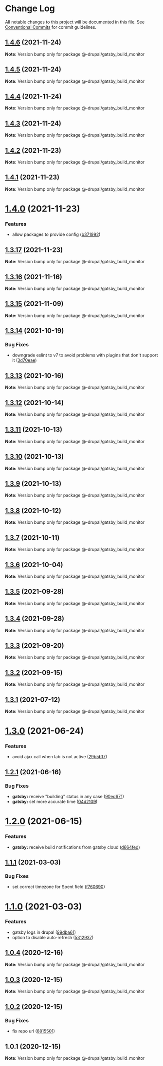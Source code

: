 # Change Log

All notable changes to this project will be documented in this file.
See [Conventional Commits](https://conventionalcommits.org) for commit guidelines.

## [1.4.6](https://github.com/AmazeeLabs/silverback-mono/compare/@-drupal/gatsby_build_monitor@1.4.5...@-drupal/gatsby_build_monitor@1.4.6) (2021-11-24)

**Note:** Version bump only for package @-drupal/gatsby_build_monitor





## [1.4.5](https://github.com/AmazeeLabs/silverback-mono/compare/@-drupal/gatsby_build_monitor@1.4.4...@-drupal/gatsby_build_monitor@1.4.5) (2021-11-24)

**Note:** Version bump only for package @-drupal/gatsby_build_monitor





## [1.4.4](https://github.com/AmazeeLabs/silverback-mono/compare/@-drupal/gatsby_build_monitor@1.4.3...@-drupal/gatsby_build_monitor@1.4.4) (2021-11-24)

**Note:** Version bump only for package @-drupal/gatsby_build_monitor





## [1.4.3](https://github.com/AmazeeLabs/silverback-mono/compare/@-drupal/gatsby_build_monitor@1.4.2...@-drupal/gatsby_build_monitor@1.4.3) (2021-11-24)

**Note:** Version bump only for package @-drupal/gatsby_build_monitor





## [1.4.2](https://github.com/AmazeeLabs/silverback-mono/compare/@-drupal/gatsby_build_monitor@1.4.1...@-drupal/gatsby_build_monitor@1.4.2) (2021-11-23)

**Note:** Version bump only for package @-drupal/gatsby_build_monitor





## [1.4.1](https://github.com/AmazeeLabs/silverback-mono/compare/@-drupal/gatsby_build_monitor@1.4.0...@-drupal/gatsby_build_monitor@1.4.1) (2021-11-23)

**Note:** Version bump only for package @-drupal/gatsby_build_monitor





# [1.4.0](https://github.com/AmazeeLabs/silverback-mono/compare/@-drupal/gatsby_build_monitor@1.3.17...@-drupal/gatsby_build_monitor@1.4.0) (2021-11-23)


### Features

* allow packages to provide config ([b371992](https://github.com/AmazeeLabs/silverback-mono/commit/b371992d2c216b30664310c7cc3569b6b90b69fd))





## [1.3.17](https://github.com/AmazeeLabs/silverback-mono/compare/@-drupal/gatsby_build_monitor@1.3.16...@-drupal/gatsby_build_monitor@1.3.17) (2021-11-23)

**Note:** Version bump only for package @-drupal/gatsby_build_monitor





## [1.3.16](https://github.com/AmazeeLabs/silverback-mono/compare/@-drupal/gatsby_build_monitor@1.3.15...@-drupal/gatsby_build_monitor@1.3.16) (2021-11-16)

**Note:** Version bump only for package @-drupal/gatsby_build_monitor





## [1.3.15](https://github.com/AmazeeLabs/silverback-mono/compare/@-drupal/gatsby_build_monitor@1.3.14...@-drupal/gatsby_build_monitor@1.3.15) (2021-11-09)

**Note:** Version bump only for package @-drupal/gatsby_build_monitor





## [1.3.14](https://github.com/AmazeeLabs/silverback-mono/compare/@-drupal/gatsby_build_monitor@1.3.13...@-drupal/gatsby_build_monitor@1.3.14) (2021-10-19)


### Bug Fixes

* downgrade eslint to v7 to avoid problems with plugins that don't support it ([3d70eae](https://github.com/AmazeeLabs/silverback-mono/commit/3d70eae96f6129a5c68c705c4cc0f801cd0d472d))





## [1.3.13](https://github.com/AmazeeLabs/silverback-mono/compare/@-drupal/gatsby_build_monitor@1.3.12...@-drupal/gatsby_build_monitor@1.3.13) (2021-10-16)

**Note:** Version bump only for package @-drupal/gatsby_build_monitor





## [1.3.12](https://github.com/AmazeeLabs/silverback-mono/compare/@-drupal/gatsby_build_monitor@1.3.11...@-drupal/gatsby_build_monitor@1.3.12) (2021-10-14)

**Note:** Version bump only for package @-drupal/gatsby_build_monitor





## [1.3.11](https://github.com/AmazeeLabs/silverback-mono/compare/@-drupal/gatsby_build_monitor@1.3.10...@-drupal/gatsby_build_monitor@1.3.11) (2021-10-13)

**Note:** Version bump only for package @-drupal/gatsby_build_monitor





## [1.3.10](https://github.com/AmazeeLabs/silverback-mono/compare/@-drupal/gatsby_build_monitor@1.3.9...@-drupal/gatsby_build_monitor@1.3.10) (2021-10-13)

**Note:** Version bump only for package @-drupal/gatsby_build_monitor





## [1.3.9](https://github.com/AmazeeLabs/silverback-mono/compare/@-drupal/gatsby_build_monitor@1.3.8...@-drupal/gatsby_build_monitor@1.3.9) (2021-10-13)

**Note:** Version bump only for package @-drupal/gatsby_build_monitor





## [1.3.8](https://github.com/AmazeeLabs/silverback-mono/compare/@-drupal/gatsby_build_monitor@1.3.7...@-drupal/gatsby_build_monitor@1.3.8) (2021-10-12)

**Note:** Version bump only for package @-drupal/gatsby_build_monitor





## [1.3.7](https://github.com/AmazeeLabs/silverback-mono/compare/@-drupal/gatsby_build_monitor@1.3.6...@-drupal/gatsby_build_monitor@1.3.7) (2021-10-11)

**Note:** Version bump only for package @-drupal/gatsby_build_monitor





## [1.3.6](https://github.com/AmazeeLabs/silverback-mono/compare/@-drupal/gatsby_build_monitor@1.3.5...@-drupal/gatsby_build_monitor@1.3.6) (2021-10-04)

**Note:** Version bump only for package @-drupal/gatsby_build_monitor





## [1.3.5](https://github.com/AmazeeLabs/silverback-mono/compare/@-drupal/gatsby_build_monitor@1.3.4...@-drupal/gatsby_build_monitor@1.3.5) (2021-09-28)

**Note:** Version bump only for package @-drupal/gatsby_build_monitor





## [1.3.4](https://github.com/AmazeeLabs/silverback-mono/compare/@-drupal/gatsby_build_monitor@1.3.3...@-drupal/gatsby_build_monitor@1.3.4) (2021-09-28)

**Note:** Version bump only for package @-drupal/gatsby_build_monitor





## [1.3.3](https://github.com/AmazeeLabs/silverback-mono/compare/@-drupal/gatsby_build_monitor@1.3.2...@-drupal/gatsby_build_monitor@1.3.3) (2021-09-20)

**Note:** Version bump only for package @-drupal/gatsby_build_monitor





## [1.3.2](https://github.com/AmazeeLabs/silverback-mono/compare/@-drupal/gatsby_build_monitor@1.3.1...@-drupal/gatsby_build_monitor@1.3.2) (2021-09-15)

**Note:** Version bump only for package @-drupal/gatsby_build_monitor





## [1.3.1](https://github.com/AmazeeLabs/silverback-mono/compare/@-drupal/gatsby_build_monitor@1.3.0...@-drupal/gatsby_build_monitor@1.3.1) (2021-07-12)

**Note:** Version bump only for package @-drupal/gatsby_build_monitor





# [1.3.0](https://github.com/AmazeeLabs/silverback-mono/compare/@-drupal/gatsby_build_monitor@1.2.1...@-drupal/gatsby_build_monitor@1.3.0) (2021-06-24)


### Features

* avoid ajax call when tab is not active ([29b5b17](https://github.com/AmazeeLabs/silverback-mono/commit/29b5b17730b1d6ffb871de82c20825254adcdbd2))





## [1.2.1](https://github.com/AmazeeLabs/silverback-mono/compare/@-drupal/gatsby_build_monitor@1.2.0...@-drupal/gatsby_build_monitor@1.2.1) (2021-06-16)


### Bug Fixes

* **gatsby:** receive "building" status in any case ([90ed671](https://github.com/AmazeeLabs/silverback-mono/commit/90ed6712f5b08ff3f77a9e974dd7aa1df51cf1c0))
* **gatsby:** set more accurate time ([04d2109](https://github.com/AmazeeLabs/silverback-mono/commit/04d21092ae5c03acb20bc9dd1629fd2fcf1fe98d))





# [1.2.0](https://github.com/AmazeeLabs/silverback-mono/compare/@-drupal/gatsby_build_monitor@1.1.1...@-drupal/gatsby_build_monitor@1.2.0) (2021-06-15)


### Features

* **gatsby:** receive build notifications from gatsby cloud ([d664fed](https://github.com/AmazeeLabs/silverback-mono/commit/d664fed2fad158f693798f6a4c19a297267b9f40))





## [1.1.1](https://github.com/AmazeeLabs/silverback-mono/compare/@-drupal/gatsby_build_monitor@1.1.0...@-drupal/gatsby_build_monitor@1.1.1) (2021-03-03)


### Bug Fixes

* set correct timezone for Spent field ([f760690](https://github.com/AmazeeLabs/silverback-mono/commit/f76069023468ed5f7a239ea9724791aed6ec99de))





# [1.1.0](https://github.com/AmazeeLabs/silverback-mono/compare/@-drupal/gatsby_build_monitor@1.0.4...@-drupal/gatsby_build_monitor@1.1.0) (2021-03-03)


### Features

* gatsby logs in drupal ([99dba61](https://github.com/AmazeeLabs/silverback-mono/commit/99dba610922589e097c17f986a0fe3b7416faf85))
* option to disable auto-refresh ([5312937](https://github.com/AmazeeLabs/silverback-mono/commit/53129370603f0b6d08c17a71a459f4833936055f))





## [1.0.4](https://github.com/AmazeeLabs/silverback-mono/compare/@-drupal/gatsby_build_monitor@1.0.3...@-drupal/gatsby_build_monitor@1.0.4) (2020-12-16)

**Note:** Version bump only for package @-drupal/gatsby_build_monitor





## [1.0.3](https://github.com/AmazeeLabs/silverback-mono/compare/@-drupal/gatsby_build_monitor@1.0.2...@-drupal/gatsby_build_monitor@1.0.3) (2020-12-15)

**Note:** Version bump only for package @-drupal/gatsby_build_monitor





## [1.0.2](https://github.com/AmazeeLabs/silverback-mono/compare/@-drupal/gatsby_build_monitor@1.0.1...@-drupal/gatsby_build_monitor@1.0.2) (2020-12-15)


### Bug Fixes

* fix repo url ([6815501](https://github.com/AmazeeLabs/silverback-mono/commit/68155012fe4c86f0d001a77caa87d0896544c033))





## 1.0.1 (2020-12-15)

**Note:** Version bump only for package @-drupal/gatsby_build_monitor
